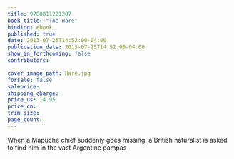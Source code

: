 ```yaml
---
title: 9780811221207
book_title: "The Hare"
binding: ebook
published: true
date: 2013-07-25T14:52:00-04:00
publication_date: 2013-07-25T14:52:00-04:00
show_in_forthcoming: false
contributors:

cover_image_path: Hare.jpg
forsale: false
saleprice:
shipping_charge:
price_us: 14.95
price_cn:
trim_size:
page_count:
---
```

When a Mapuche chief suddenly goes missing, a British naturalist is asked to find him in the vast Argentine pampas

